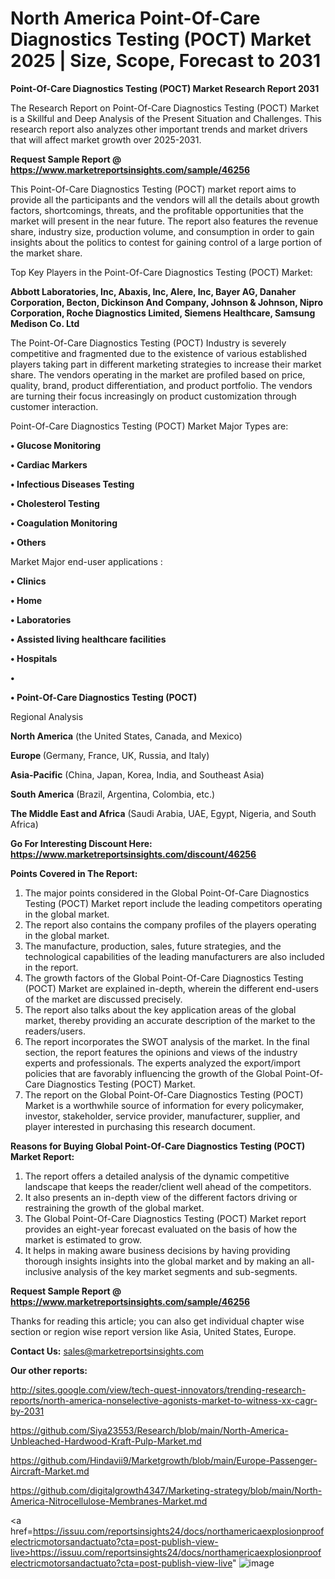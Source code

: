 # North America Point-Of-Care Diagnostics Testing (POCT) Market 2025 | Size, Scope, Forecast to 2031

<strong>Point-Of-Care Diagnostics Testing (POCT) Market Research Report 2031</strong>

The Research Report on Point-Of-Care Diagnostics Testing (POCT) Market is a Skillful and Deep Analysis of the Present Situation and Challenges. This research report also analyzes other important trends and market drivers that will affect market growth over 2025-2031.

<strong>Request Sample Report @ <a href=https://www.marketreportsinsights.com/sample/46256>https://www.marketreportsinsights.com/sample/46256</a></strong>

This Point-Of-Care Diagnostics Testing (POCT) market report aims to provide all the participants and the vendors will all the details about growth factors, shortcomings, threats, and the profitable opportunities that the market will present in the near future. The report also features the revenue share, industry size, production volume, and consumption in order to gain insights about the politics to contest for gaining control of a large portion of the market share.

Top Key Players in the Point-Of-Care Diagnostics Testing (POCT) Market:

<strong>Abbott Laboratories, Inc, Abaxis, Inc, Alere, Inc, Bayer AG, Danaher Corporation, Becton, Dickinson And Company, Johnson & Johnson, Nipro Corporation, Roche Diagnostics Limited, Siemens Healthcare, Samsung Medison Co. Ltd</strong>

The Point-Of-Care Diagnostics Testing (POCT) Industry is severely competitive and fragmented due to the existence of various established players taking part in different marketing strategies to increase their market share. The vendors operating in the market are profiled based on price, quality, brand, product differentiation, and product portfolio. The vendors are turning their focus increasingly on product customization through customer interaction.

Point-Of-Care Diagnostics Testing (POCT) Market Major Types are:

<strong>•  Glucose Monitoring

•  Cardiac Markers

•  Infectious Diseases Testing

•  Cholesterol Testing

•  Coagulation Monitoring

•  Others</strong>

Market Major end-user applications :

<strong>•  Clinics

•  Home

•  Laboratories

•  Assisted living healthcare facilities

•  Hospitals

•  

•  Point-Of-Care Diagnostics Testing (POCT)</strong>

Regional Analysis

</u><strong><b>North America</b></strong> (the United States, Canada, and Mexico)

<strong><b>Europe </b></strong>(Germany, France, UK, Russia, and Italy)

<strong><b>Asia-Pacific</b></strong> (China, Japan, Korea, India, and Southeast Asia)

<strong><b>South America</b></strong> (Brazil, Argentina, Colombia, etc.)

<strong><b>The Middle East and Africa</b></strong> (Saudi Arabia, UAE, Egypt, Nigeria, and South Africa)

<strong>Go For Interesting Discount Here: <a href=https://www.marketreportsinsights.com/discount/46256>https://www.marketreportsinsights.com/discount/46256</a></strong>

<strong>Points Covered in The Report:</strong>
<ol>
  <li>The major points considered in the Global Point-Of-Care Diagnostics Testing (POCT) Market report include the leading competitors operating in the global market.</li>
  <li>The report also contains the company profiles of the players operating in the global market.</li>
  <li>The manufacture, production, sales, future strategies, and the technological capabilities of the leading manufacturers are also included in the report.</li>
  <li>The growth factors of the Global Point-Of-Care Diagnostics Testing (POCT) Market are explained in-depth, wherein the different end-users of the market are discussed precisely.</li>
  <li>The report also talks about the key application areas of the global market, thereby providing an accurate description of the market to the readers/users.</li>
  <li>The report incorporates the SWOT analysis of the market. In the final section, the report features the opinions and views of the industry experts and professionals. The experts analyzed the export/import policies that are favorably influencing the growth of the Global Point-Of-Care Diagnostics Testing (POCT) Market.</li>
  <li>The report on the Global Point-Of-Care Diagnostics Testing (POCT) Market is a worthwhile source of information for every policymaker, investor, stakeholder, service provider, manufacturer, supplier, and player interested in purchasing this research document.</li>
</ol>
<strong>Reasons for Buying Global Point-Of-Care Diagnostics Testing (POCT) Market Report:</strong>

<ol>
  <li>The report offers a detailed analysis of the dynamic competitive landscape that keeps the reader/client well ahead of the competitors.</li>
  <li>It also presents an in-depth view of the different factors driving or restraining the growth of the global market.</li>
  <li>The Global Point-Of-Care Diagnostics Testing (POCT) Market report provides an eight-year forecast evaluated on the basis of how the market is estimated to grow.</li>
  <li>It helps in making aware business decisions by having providing thorough insights insights into the global market and by making an all-inclusive analysis of the key market segments and sub-segments.</li>
</ol>
<strong>Request Sample Report @ <a href=https://www.marketreportsinsights.com/sample/46256>https://www.marketreportsinsights.com/sample/46256</a></strong>


Thanks for reading this article; you can also get individual chapter wise section or region wise report version like Asia, United States, Europe.

<strong>Contact Us:</strong>
sales@marketreportsinsights.com

<strong>Our other reports:</strong>

<a href=http://sites.google.com/view/tech-quest-innovators/trending-research-reports/north-america-nonselective-agonists-market-to-witness-xx-cagr-by-2031>http://sites.google.com/view/tech-quest-innovators/trending-research-reports/north-america-nonselective-agonists-market-to-witness-xx-cagr-by-2031</a>

<a href=https://github.com/Siya23553/Research/blob/main/North-America-Unbleached-Hardwood-Kraft-Pulp-Market.md>https://github.com/Siya23553/Research/blob/main/North-America-Unbleached-Hardwood-Kraft-Pulp-Market.md</a>

<a href=https://github.com/Hindavii9/Marketgrowth/blob/main/Europe-Passenger-Aircraft-Market.md>https://github.com/Hindavii9/Marketgrowth/blob/main/Europe-Passenger-Aircraft-Market.md</a>

<a href=https://github.com/digitalgrowth4347/Marketing-strategy/blob/main/North-America-Nitrocellulose-Membranes-Market.md>https://github.com/digitalgrowth4347/Marketing-strategy/blob/main/North-America-Nitrocellulose-Membranes-Market.md</a>

<a href=https://issuu.com/reportsinsights24/docs/northamericaexplosionproofelectricmotorsandactuato?cta=post-publish-view-live>https://issuu.com/reportsinsights24/docs/northamericaexplosionproofelectricmotorsandactuato?cta=post-publish-view-live</a>"
![image](https://github.com/user-attachments/assets/9b5ede41-a590-47c3-9a86-13a49be8cae3)

